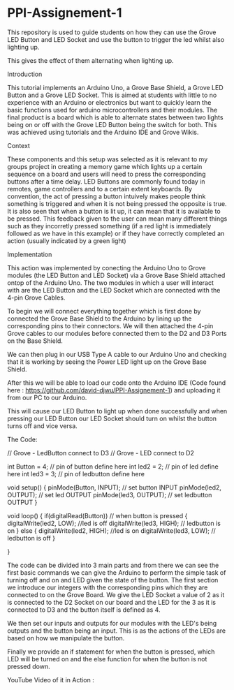 # PPI-Assignement-1

This repository is used to guide students on how they can use the Grove LED Button and LED Socket and use the button to trigger the led whilst also lighting up.

This gives the effect of them alternating when lighting up.

Introduction

This tutorial implements an Arduino Uno, a Grove Base Shield, a Grove LED Button and a Grove LED Socket.
This is aimed at students with little to no experience with an Arduino or electronics but want to quickly learn the basic functions used  for arduino microcontrollers and their modules.
The final product is a board which is able to alternate states between two lights being on or off with the Grove LED Button being the switch for both. This was achieved using tutorials and the Arduino IDE and Grove Wikis.

Context

These components and this setup was selected as it is relevant to my groups project in creating a memory game which lights up a certain sequence on a board and users will need to press the corresponding buttons after a time delay. LED Buttons are commonly found today in remotes, game controllers and to a certain extent keyboards. By convention, the act of pressing a button intuively makes people think something is triggered and when it is not being pressed the opposite is true. It is also seen that when a button is lit up, it can mean that it is available to be pressed. This feedback given to the user can mean many different things such as they incorretly pressed something (if a red light is immediately followed as we have in this example) or if they have correctly completed an action (usually indicated by a green light)

Implementation

This action was implemented by conecting the Arduino Uno to Grove modules (the LED Button and LED Socket) via a Grove Base Shield attached ontop of the Arduino Uno. The two modules in which a user will interact with are the LED Button and the LED Socket which are connected with the 4-pin Grove Cables.

To begin we will connect everything together which is first done by connected the Grove Base Shield to the Arduino by lining up the corresponding pins to their connectors. We will then attached the 4-pin Grove cables to our modules before connected them to the D2 and D3 Ports on the Base Shield.

We can then plug in our USB Type A cable to our Arduino Uno and checking that it is working by seeing the Power LED light up on the Grove Base Shield. 

After this we will be able to load our code onto the Arduino IDE (Code found here : https://github.com/david-djwu/PPI-Assignement-1) and uploading it from our PC to our Arduino.

This will cause our LED Button to light up when done successfully and when pressing our LED Button our LED Socket should turn on whilst the button turns off and vice versa.

The Code:

// Grove - LedButton connect to D3
// Grove - LED connect to D2

int Button = 4;                   // pin of button define here
int led2 = 2;                     // pin of led define here
int led3 = 3;                     // pin of ledbutton define here

void setup()
{
    pinMode(Button, INPUT);                // set button INPUT
    pinMode(led2, OUTPUT);                 // set led OUTPUT
    pinMode(led3, OUTPUT);                 // set ledbutton OUTPUT
}

void loop()
{
    if(digitalRead(Button))    // when button is pressed
    {
        digitalWrite(led2, LOW);  //led is off
        digitalWrite(led3, HIGH); // ledbutton is on
    }
    else
    {
        digitalWrite(led2, HIGH); //led is on
        digitalWrite(led3, LOW);  // ledbutton is off
    }
    
}

The code can be divided into 3 main parts and from there we can see the first basic commands we can give the Arduino to perform the simple task of turning off and on and LED given the state of the button. The first section we introduce our integers with the corresponding pins which they are connected to on the Grove Board. We give the LED Socket a value of 2 as it is connected to the D2 Socket on our board and the LED for the 3 as it is connected to D3 and the button itself is defined as 4.

We then set our inputs and outputs for our modules with the LED's being outputs and the button being an input. This is as the actions of the LEDs are based on how we manipulate the button.

Finally we provide an if statement for when the button is pressed, which LED will be turned on and the else function for when the button is not pressed down.

YouTube Video of it in Action : 
